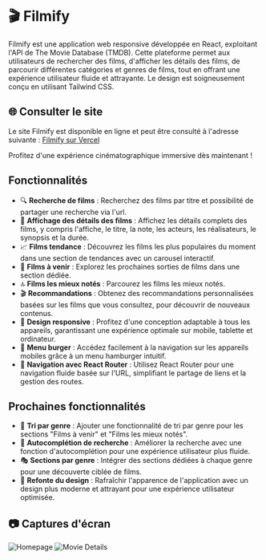 # 🎬 Filmify

Filmify est une application web responsive développée en React, exploitant l'API de The Movie Database (TMDB). Cette plateforme permet aux utilisateurs de rechercher des films, d'afficher les détails des films, de parcourir différentes catégories et genres de films, tout en offrant une expérience utilisateur fluide et attrayante. Le design est soigneusement conçu en utilisant Tailwind CSS.

## 🌐 Consulter le site

Le site Filmify est disponible en ligne et peut être consulté à l'adresse suivante : [Filmify sur Vercel](https://filmify-alpha.vercel.app/)

Profitez d'une expérience cinématographique immersive dès maintenant !

## Fonctionnalités

- 🔍 **Recherche de films** : Recherchez des films par titre et possibilité de partager une recherche via l'url.
- 🎥 **Affichage des détails des films** : Affichez les détails complets des films, y compris l'affiche, le titre, la note, les acteurs, les réalisateurs, le synopsis et la durée.
- 📈 **Films tendance** : Découvrez les films les plus populaires du moment dans une section de tendances avec un carousel interactif.
- 📆 **Films à venir** : Explorez les prochaines sorties de films dans une section dédiée.
- 🔝 **Films les mieux notés** : Parcourez les films les mieux notés.
- 🎬 **Recommandations** : Obtenez des recommandations personnalisées basées sur les films que vous consultez, pour découvrir de nouveaux contenus.
- 📱 **Design responsive** : Profitez d'une conception adaptable à tous les appareils, garantissant une expérience optimale sur mobile, tablette et ordinateur.
- 🍔 **Menu burger** : Accédez facilement à la navigation sur les appareils mobiles grâce à un menu hamburger intuitif.
- 🔗 **Navigation avec React Router** : Utilisez React Router pour une navigation fluide basée sur l'URL, simplifiant le partage de liens et la gestion des routes.

## Prochaines fonctionnalités

- 🔄 **Tri par genre** : Ajouter une fonctionnalité de tri par genre pour les sections "Films à venir" et "Films les mieux notés".
- 🌟 **Autocomplétion de recherche** : Améliorer la recherche avec une fonction d'autocomplétion pour une expérience utilisateur plus fluide.
- 🎭 **Sections par genre** : Intégrer des sections dédiées à chaque genre pour une découverte ciblée de films.
- 🎨 **Refonte du design** : Rafraîchir l'apparence de l'application avec un design plus moderne et attrayant pour une expérience utilisateur optimisée.

## 📷 Captures d'écran

![Homepage](https://i.ibb.co/mGt7kBr/screencapture-filmify-git-main-qlexisps-projects-vercel-app-2024-05-31-14-59-56.png)
![Movie Details](https://i.ibb.co/xzPrwDv/screencapture-filmify-git-main-qlexisps-projects-vercel-app-movie-550-2024-05-31-15-01-41.png)
